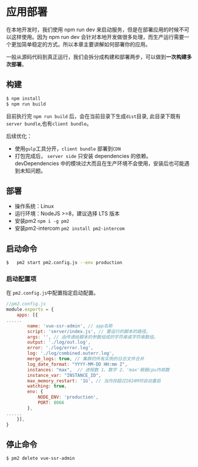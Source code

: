 # 应用部署

在本地开发时，我们使用 npm run dev 来启动服务，但是在部署应用的时候不可以这样使用。因为 npm run dev  会针对本地开发做很多处理，而生产运行需要一个更加简单稳定的方式。所以本章主要讲解如何部署你的应用。

一般从源码代码到真正运行，我们会拆分成构建和部署两步，可以做到**一次构建多次部署**。


## 构建

```bash
$ npm install
$ npm run build

```

目前执行完	`npm run build` 后，会在当前目录下生成`dist`目录, 此目录下既有`server bundle`,也有`client bundle`。

后续优化：
- 使用`gulp`工具分开，`client bundle` 部署到`CDN`
- 打包完成后， `server side` 只安装 dependencies 的依赖。 devDependencies 中的模块过大而且在生产环境不会使用，安装后也可能遇到未知问题。

## 部署

- 操作系统：Linux
- 运行环境：NodeJS >=8，建议选择 LTS 版本
- 安装pm2 `npm i -g pm2 `
- 安装pm2-intercom `pm2 install pm2-intercom`
	

## 启动命令

```bash
$	pm2 start pm2.config.js --env production
```

### 启动配置项
在 `pm2.config.js`中配置指定启动配置。

```js
//pm2.config.js
module.exports = {
	apps: [{
......
		name: 'vue-ssr-admin', // app名称
		script: 'server/index.js', // 要运行的脚本的路径。
		args: '', // 由传递给脚本的参数组成的字符串或字符串数​​组。
		output: './log/out.log',
		error: './log/error.log',
		log: './log/combined.outerr.log',
		merge_logs: true, // 集群的所有实例的日志文件合并
		log_date_format: "YYYY-MM-DD HH:mm Z",
		instances: "max",  // 进程数 1、数字 2、'max'根据cpu内核数
		instance_var: "INSTANCE_ID",
		max_memory_restart: '1G', // 当内存超过1024M时自动重启
		watching: true,
		env: {
			NODE_ENV: 'production',
			PORT: 8066
		},
......
	}],
}

```

## 停止命令

```bash
$ pm2 delete vue-ssr-admin
```